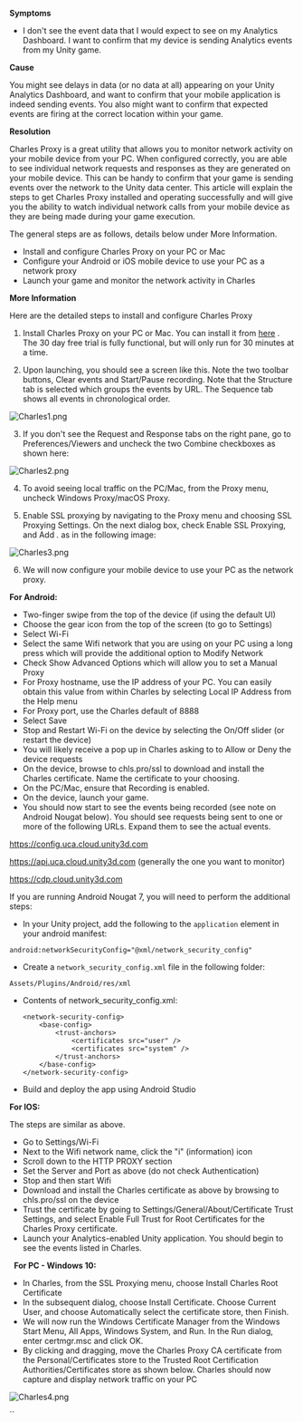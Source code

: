 
        

**Symptoms** 

*   I don't see the event data that I would expect to see on my Analytics Dashboard. I want to confirm that my device is sending Analytics events from my Unity game.

**Cause** 

You might see delays in data (or no data at all) appearing on your Unity Analytics Dashboard, and want to confirm that your mobile application is indeed sending events. You also might want to confirm that expected events are firing at the correct location within your game.

**Resolution** 

Charles Proxy is a great utility that allows you to monitor network activity on your mobile device from your PC. When configured correctly, you are able to see individual network requests and responses as they are generated on your mobile device. This can be handy to confirm that your game is sending events over the network to the Unity data center. This article will explain the steps to get Charles Proxy installed and operating successfully and will give you the ability to watch individual network calls from your mobile device as they are being made during your game execution.

The general steps are as follows, details below under More Information.

*   Install and configure Charles Proxy on your PC or Mac
*   Configure your Android or iOS mobile device to use your PC as a network proxy
*   Launch your game and monitor the network activity in Charles 

**More Information** 

Here are the detailed steps to install and configure Charles Proxy

1. Install Charles Proxy on your PC or Mac. You can install it from [here](https://www.charlesproxy.com/download/latest-release/) . The 30 day free trial is fully functional, but will only run for 30 minutes at a time.

2. Upon launching, you should see a screen like this. Note the two toolbar buttons, Clear events and Start/Pause recording. Note that the Structure tab is selected which groups the events by URL. The Sequence tab shows all events in chronological order.

![Charles1.png](/hc/article_attachments/115009779466/Charles1.png)

3. If you don't see the Request and Response tabs on the right pane, go to Preferences/Viewers and uncheck the two Combine checkboxes as shown here:

![Charles2.png](/hc/article_attachments/115009917183/Charles2.png)

4. To avoid seeing local traffic on the PC/Mac, from the Proxy menu, uncheck Windows Proxy/macOS Proxy.

5. Enable SSL proxying by navigating to the Proxy menu and choosing SSL Proxying Settings. On the next dialog box, check Enable SSL Proxying, and Add *.* as in the following image:

![Charles3.png](/hc/article_attachments/115009780406/Charles3.png)

6. We will now configure your mobile device to use your PC as the network proxy. 

**For Android:** 

*   Two-finger swipe from the top of the device (if using the default UI)
*   Choose the gear icon from the top of the screen (to go to Settings)
*   Select Wi-Fi
*   Select the same Wifi network that you are using on your PC using a long press which will provide the additional option to Modify Network
*   Check Show Advanced Options which will allow you to set a Manual Proxy
*   For Proxy hostname, use the IP address of your PC. You can easily obtain this value from within Charles by selecting Local IP Address from the Help menu
*   For Proxy port, use the Charles default of 8888
*   Select Save
*   Stop and Restart Wi-Fi on the device by selecting the On/Off slider (or restart the device)
*   You will likely receive a pop up in Charles asking to to Allow or Deny the device requests
*   On the device, browse to chls.pro/ssl to download and install the Charles certificate. Name the certificate to your choosing.
*   On the PC/Mac, ensure that Recording is enabled.
*   On the device, launch your game.
*   You should now start to see the events being recorded (see note on Android Nougat below). You should see requests being sent to one or more of the following URLs. Expand them to see the actual events.

https://config.uca.cloud.unity3d.com

https://api.uca.cloud.unity3d.com (generally the one you want to monitor)

https://cdp.cloud.unity3d.com

If you are running Android Nougat 7, you will need to perform the additional steps:

*   In your Unity project, add the following to the `application` element in your android manifest:

`android:networkSecurityConfig="@xml/network_security_config"`

*   Create a `network_security_config.xml` file in the following folder:

`Assets/Plugins/Android/res/xml`

*   Contents of network_security_config.xml:

        <network-security-config>
            <base-config>
                <trust-anchors>
                    <certificates src="user" />
                    <certificates src="system" />
                </trust-anchors>
            </base-config>
        </network-security-config>

*   Build and deploy the app using Android Studio

**For IOS:** 

The steps are similar as above.

*   Go to Settings/Wi-Fi
*   Next to the Wifi network name, click the "i" (information) icon
*   Scroll down to the HTTP PROXY section
*   Set the Server and Port as above (do not check Authentication)
*   Stop and then start Wifi
*   Download and install the Charles certificate as above by browsing to chls.pro/ssl on the device
*   Trust the certificate by going to Settings/General/About/Certificate Trust Settings, and select Enable Full Trust for Root Certificates for the Charles Proxy certificate.
*   Launch your Analytics-enabled Unity application. You should begin to see the events listed in Charles.

  **For PC - Windows 10:** 

*   In Charles, from the SSL Proxying menu, choose Install Charles Root Certificate
*   In the subsequent dialog, choose Install Certificate. Choose Current User, and choose Automatically select the certificate store, then Finish.
*   We will now run the Windows Certificate Manager from the Windows Start Menu, All Apps, Windows System, and Run. In the Run dialog, enter certmgr.msc and click OK.
*   By clicking and dragging, move the Charles Proxy CA certificate from the Personal/Certificates store to the Trusted Root Certification Authorities/Certificates store as shown below. Charles should now capture and display network traffic on your PC

![Charles4.png](/hc/article_attachments/115010267643/Charles4.png)

 ``

      